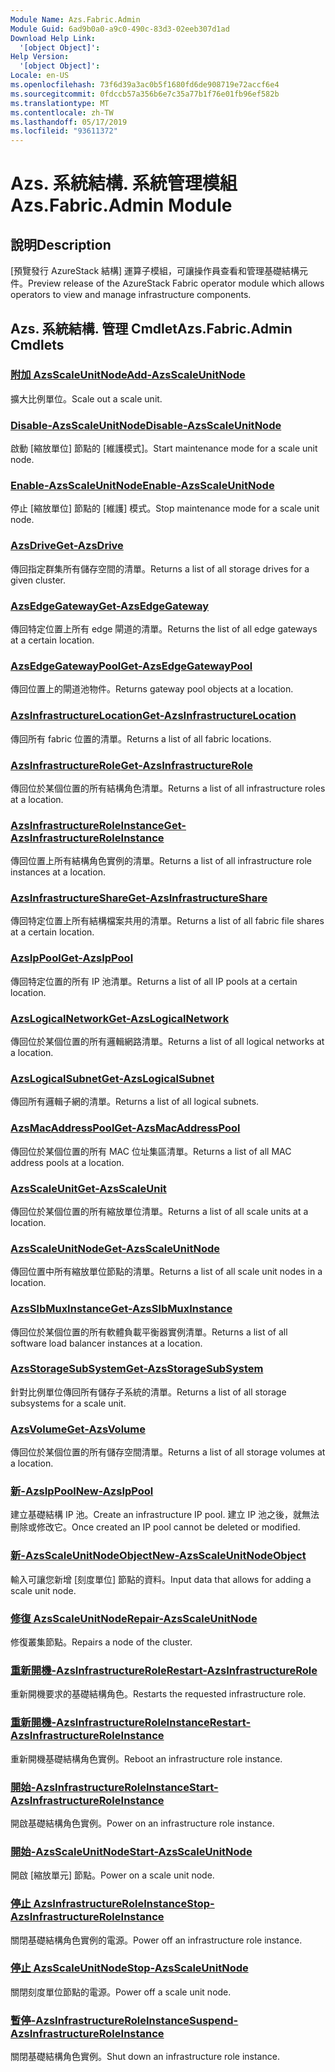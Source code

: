 ```yaml
---
Module Name: Azs.Fabric.Admin
Module Guid: 6ad9b0a0-a9c0-490c-83d3-02eeb307d1ad
Download Help Link:
  '[object Object]': 
Help Version:
  '[object Object]': 
Locale: en-US
ms.openlocfilehash: 73f6d39a3ac0b5f1680fd6de908719e72accf6e4
ms.sourcegitcommit: 0fdccb57a356b6e7c35a77b1f76e01fb96ef582b
ms.translationtype: MT
ms.contentlocale: zh-TW
ms.lasthandoff: 05/17/2019
ms.locfileid: "93611372"
---
```

# <span data-ttu-id="114af-101">Azs. 系統結構. 系統管理模組</span><span class="sxs-lookup"><span data-stu-id="114af-101">Azs.Fabric.Admin Module</span></span>
## <span data-ttu-id="114af-102">說明</span><span class="sxs-lookup"><span data-stu-id="114af-102">Description</span></span>
<span data-ttu-id="114af-103">[預覽發行 AzureStack 結構] 運算子模組，可讓操作員查看和管理基礎結構元件。</span><span class="sxs-lookup"><span data-stu-id="114af-103">Preview release of the AzureStack Fabric operator module which allows operators to view and manage infrastructure components.</span></span>

## <span data-ttu-id="114af-104">Azs. 系統結構. 管理 Cmdlet</span><span class="sxs-lookup"><span data-stu-id="114af-104">Azs.Fabric.Admin Cmdlets</span></span>
### [<span data-ttu-id="114af-105">附加 AzsScaleUnitNode</span><span class="sxs-lookup"><span data-stu-id="114af-105">Add-AzsScaleUnitNode</span></span>](Add-AzsScaleUnitNode.md)
<span data-ttu-id="114af-106">擴大比例單位。</span><span class="sxs-lookup"><span data-stu-id="114af-106">Scale out a scale unit.</span></span>

### [<span data-ttu-id="114af-107">Disable-AzsScaleUnitNode</span><span class="sxs-lookup"><span data-stu-id="114af-107">Disable-AzsScaleUnitNode</span></span>](Disable-AzsScaleUnitNode.md)
<span data-ttu-id="114af-108">啟動 [縮放單位] 節點的 [維護模式]。</span><span class="sxs-lookup"><span data-stu-id="114af-108">Start maintenance mode for a scale unit node.</span></span>

### [<span data-ttu-id="114af-109">Enable-AzsScaleUnitNode</span><span class="sxs-lookup"><span data-stu-id="114af-109">Enable-AzsScaleUnitNode</span></span>](Enable-AzsScaleUnitNode.md)
<span data-ttu-id="114af-110">停止 [縮放單位] 節點的 [維護] 模式。</span><span class="sxs-lookup"><span data-stu-id="114af-110">Stop maintenance mode for a scale unit node.</span></span>

### [<span data-ttu-id="114af-111">AzsDrive</span><span class="sxs-lookup"><span data-stu-id="114af-111">Get-AzsDrive</span></span>](Get-AzsDrive.md)
<span data-ttu-id="114af-112">傳回指定群集所有儲存空間的清單。</span><span class="sxs-lookup"><span data-stu-id="114af-112">Returns a list of all storage drives for a given cluster.</span></span>

### [<span data-ttu-id="114af-113">AzsEdgeGateway</span><span class="sxs-lookup"><span data-stu-id="114af-113">Get-AzsEdgeGateway</span></span>](Get-AzsEdgeGateway.md)
<span data-ttu-id="114af-114">傳回特定位置上所有 edge 閘道的清單。</span><span class="sxs-lookup"><span data-stu-id="114af-114">Returns the list of all edge gateways at a certain location.</span></span>

### [<span data-ttu-id="114af-115">AzsEdgeGatewayPool</span><span class="sxs-lookup"><span data-stu-id="114af-115">Get-AzsEdgeGatewayPool</span></span>](Get-AzsEdgeGatewayPool.md)
<span data-ttu-id="114af-116">傳回位置上的閘道池物件。</span><span class="sxs-lookup"><span data-stu-id="114af-116">Returns gateway pool objects at a location.</span></span>

### [<span data-ttu-id="114af-117">AzsInfrastructureLocation</span><span class="sxs-lookup"><span data-stu-id="114af-117">Get-AzsInfrastructureLocation</span></span>](Get-AzsInfrastructureLocation.md)
<span data-ttu-id="114af-118">傳回所有 fabric 位置的清單。</span><span class="sxs-lookup"><span data-stu-id="114af-118">Returns a list of all fabric locations.</span></span>

### [<span data-ttu-id="114af-119">AzsInfrastructureRole</span><span class="sxs-lookup"><span data-stu-id="114af-119">Get-AzsInfrastructureRole</span></span>](Get-AzsInfrastructureRole.md)
<span data-ttu-id="114af-120">傳回位於某個位置的所有結構角色清單。</span><span class="sxs-lookup"><span data-stu-id="114af-120">Returns a list of all infrastructure roles at a location.</span></span>

### [<span data-ttu-id="114af-121">AzsInfrastructureRoleInstance</span><span class="sxs-lookup"><span data-stu-id="114af-121">Get-AzsInfrastructureRoleInstance</span></span>](Get-AzsInfrastructureRoleInstance.md)
<span data-ttu-id="114af-122">傳回位置上所有結構角色實例的清單。</span><span class="sxs-lookup"><span data-stu-id="114af-122">Returns a list of all infrastructure role instances at a location.</span></span>

### [<span data-ttu-id="114af-123">AzsInfrastructureShare</span><span class="sxs-lookup"><span data-stu-id="114af-123">Get-AzsInfrastructureShare</span></span>](Get-AzsInfrastructureShare.md)
<span data-ttu-id="114af-124">傳回特定位置上所有結構檔案共用的清單。</span><span class="sxs-lookup"><span data-stu-id="114af-124">Returns a list of all fabric file shares at a certain location.</span></span>

### [<span data-ttu-id="114af-125">AzsIpPool</span><span class="sxs-lookup"><span data-stu-id="114af-125">Get-AzsIpPool</span></span>](Get-AzsIpPool.md)
<span data-ttu-id="114af-126">傳回特定位置的所有 IP 池清單。</span><span class="sxs-lookup"><span data-stu-id="114af-126">Returns a list of all IP pools at a certain location.</span></span>

### [<span data-ttu-id="114af-127">AzsLogicalNetwork</span><span class="sxs-lookup"><span data-stu-id="114af-127">Get-AzsLogicalNetwork</span></span>](Get-AzsLogicalNetwork.md)
<span data-ttu-id="114af-128">傳回位於某個位置的所有邏輯網路清單。</span><span class="sxs-lookup"><span data-stu-id="114af-128">Returns a list of all logical networks at a location.</span></span>

### [<span data-ttu-id="114af-129">AzsLogicalSubnet</span><span class="sxs-lookup"><span data-stu-id="114af-129">Get-AzsLogicalSubnet</span></span>](Get-AzsLogicalSubnet.md)
<span data-ttu-id="114af-130">傳回所有邏輯子網的清單。</span><span class="sxs-lookup"><span data-stu-id="114af-130">Returns a list of all logical subnets.</span></span>

### [<span data-ttu-id="114af-131">AzsMacAddressPool</span><span class="sxs-lookup"><span data-stu-id="114af-131">Get-AzsMacAddressPool</span></span>](Get-AzsMacAddressPool.md)
<span data-ttu-id="114af-132">傳回位於某個位置的所有 MAC 位址集區清單。</span><span class="sxs-lookup"><span data-stu-id="114af-132">Returns a list of all MAC address pools at a location.</span></span>

### [<span data-ttu-id="114af-133">AzsScaleUnit</span><span class="sxs-lookup"><span data-stu-id="114af-133">Get-AzsScaleUnit</span></span>](Get-AzsScaleUnit.md)
<span data-ttu-id="114af-134">傳回位於某個位置的所有縮放單位清單。</span><span class="sxs-lookup"><span data-stu-id="114af-134">Returns a list of all scale units at a location.</span></span>

### [<span data-ttu-id="114af-135">AzsScaleUnitNode</span><span class="sxs-lookup"><span data-stu-id="114af-135">Get-AzsScaleUnitNode</span></span>](Get-AzsScaleUnitNode.md)
<span data-ttu-id="114af-136">傳回位置中所有縮放單位節點的清單。</span><span class="sxs-lookup"><span data-stu-id="114af-136">Returns a list of all scale unit nodes in a location.</span></span>

### [<span data-ttu-id="114af-137">AzsSlbMuxInstance</span><span class="sxs-lookup"><span data-stu-id="114af-137">Get-AzsSlbMuxInstance</span></span>](Get-AzsSlbMuxInstance.md)
<span data-ttu-id="114af-138">傳回位於某個位置的所有軟體負載平衡器實例清單。</span><span class="sxs-lookup"><span data-stu-id="114af-138">Returns a list of all software load balancer instances at a location.</span></span>

### [<span data-ttu-id="114af-139">AzsStorageSubSystem</span><span class="sxs-lookup"><span data-stu-id="114af-139">Get-AzsStorageSubSystem</span></span>](Get-AzsStorageSubSystem.md)
<span data-ttu-id="114af-140">針對比例單位傳回所有儲存子系統的清單。</span><span class="sxs-lookup"><span data-stu-id="114af-140">Returns a list of all storage subsystems for a scale unit.</span></span>

### [<span data-ttu-id="114af-141">AzsVolume</span><span class="sxs-lookup"><span data-stu-id="114af-141">Get-AzsVolume</span></span>](Get-AzsVolume.md)
<span data-ttu-id="114af-142">傳回位於某個位置的所有儲存空間清單。</span><span class="sxs-lookup"><span data-stu-id="114af-142">Returns a list of all storage volumes at a location.</span></span>

### [<span data-ttu-id="114af-143">新-AzsIpPool</span><span class="sxs-lookup"><span data-stu-id="114af-143">New-AzsIpPool</span></span>](New-AzsIpPool.md)
<span data-ttu-id="114af-144">建立基礎結構 IP 池。</span><span class="sxs-lookup"><span data-stu-id="114af-144">Create an infrastructure IP pool.</span></span>
<span data-ttu-id="114af-145">建立 IP 池之後，就無法刪除或修改它。</span><span class="sxs-lookup"><span data-stu-id="114af-145">Once created an IP pool cannot be deleted or modified.</span></span>

### [<span data-ttu-id="114af-146">新-AzsScaleUnitNodeObject</span><span class="sxs-lookup"><span data-stu-id="114af-146">New-AzsScaleUnitNodeObject</span></span>](New-AzsScaleUnitNodeObject.md)
<span data-ttu-id="114af-147">輸入可讓您新增 [刻度單位] 節點的資料。</span><span class="sxs-lookup"><span data-stu-id="114af-147">Input data that allows for adding a scale unit node.</span></span>

### [<span data-ttu-id="114af-148">修復 AzsScaleUnitNode</span><span class="sxs-lookup"><span data-stu-id="114af-148">Repair-AzsScaleUnitNode</span></span>](Repair-AzsScaleUnitNode.md)
<span data-ttu-id="114af-149">修復叢集節點。</span><span class="sxs-lookup"><span data-stu-id="114af-149">Repairs a node of the cluster.</span></span>

### [<span data-ttu-id="114af-150">重新開機-AzsInfrastructureRole</span><span class="sxs-lookup"><span data-stu-id="114af-150">Restart-AzsInfrastructureRole</span></span>](Restart-AzsInfrastructureRole.md)
<span data-ttu-id="114af-151">重新開機要求的基礎結構角色。</span><span class="sxs-lookup"><span data-stu-id="114af-151">Restarts the requested infrastructure role.</span></span>

### [<span data-ttu-id="114af-152">重新開機-AzsInfrastructureRoleInstance</span><span class="sxs-lookup"><span data-stu-id="114af-152">Restart-AzsInfrastructureRoleInstance</span></span>](Restart-AzsInfrastructureRoleInstance.md)
<span data-ttu-id="114af-153">重新開機基礎結構角色實例。</span><span class="sxs-lookup"><span data-stu-id="114af-153">Reboot an infrastructure role instance.</span></span>

### [<span data-ttu-id="114af-154">開始-AzsInfrastructureRoleInstance</span><span class="sxs-lookup"><span data-stu-id="114af-154">Start-AzsInfrastructureRoleInstance</span></span>](Start-AzsInfrastructureRoleInstance.md)
<span data-ttu-id="114af-155">開啟基礎結構角色實例。</span><span class="sxs-lookup"><span data-stu-id="114af-155">Power on an infrastructure role instance.</span></span>

### [<span data-ttu-id="114af-156">開始-AzsScaleUnitNode</span><span class="sxs-lookup"><span data-stu-id="114af-156">Start-AzsScaleUnitNode</span></span>](Start-AzsScaleUnitNode.md)
<span data-ttu-id="114af-157">開啟 [縮放單元] 節點。</span><span class="sxs-lookup"><span data-stu-id="114af-157">Power on a scale unit node.</span></span>

### [<span data-ttu-id="114af-158">停止 AzsInfrastructureRoleInstance</span><span class="sxs-lookup"><span data-stu-id="114af-158">Stop-AzsInfrastructureRoleInstance</span></span>](Stop-AzsInfrastructureRoleInstance.md)
<span data-ttu-id="114af-159">關閉基礎結構角色實例的電源。</span><span class="sxs-lookup"><span data-stu-id="114af-159">Power off an infrastructure role instance.</span></span>

### [<span data-ttu-id="114af-160">停止 AzsScaleUnitNode</span><span class="sxs-lookup"><span data-stu-id="114af-160">Stop-AzsScaleUnitNode</span></span>](Stop-AzsScaleUnitNode.md)
<span data-ttu-id="114af-161">關閉刻度單位節點的電源。</span><span class="sxs-lookup"><span data-stu-id="114af-161">Power off a scale unit node.</span></span>

### [<span data-ttu-id="114af-162">暫停-AzsInfrastructureRoleInstance</span><span class="sxs-lookup"><span data-stu-id="114af-162">Suspend-AzsInfrastructureRoleInstance</span></span>](Suspend-AzsInfrastructureRoleInstance.md)
<span data-ttu-id="114af-163">關閉基礎結構角色實例。</span><span class="sxs-lookup"><span data-stu-id="114af-163">Shut down an infrastructure role instance.</span></span>

